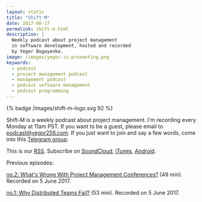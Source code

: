 ```yaml
---
layout: static
title: "Shift-M"
date: 2017-06-17
permalink: shift-m.html
description: |
  Weekly podcast about project management
  in software development, hosted and recorded
  by Yegor Bugayenko.
image: /images/yegor-is-presenting.png
keywords:
  - podcast
  - project management podcast
  - management podcast
  - podcast software management
  - podcast programming
---
```


{% badge /images/shift-m-logo.svg 92 %}

Shift-M is a weekly podcast about project management. I'm recording
every Monday at 11am PST. If you want to be a guest, please email to
[podcast@yegor256.com](mailto:podcast@yegor256.com). If you just
want to join and say a few words, come into this
[Telegram group](https://t.me/joinchat/AAAAAEJFMRzsRTRxM3ec6A).

This is our [RSS](http://feeds.soundcloud.com/users/soundcloud:users:92341909/sounds.rss).
Subscribe on
[SoundCloud](https://soundcloud.com/yegor256),
[iTunes](https://itunes.apple.com/us/podcast/yegor256-podcast/id1150826721),
[Android](http://subscribeonandroid.com/feeds.soundcloud.com/users/soundcloud:users:92341909/sounds.rss).

Previous episodes:

[no.2: What's Wrong With Project Management Conferences?](/podcast/2017/2.html) (49 min).
Recorded on 5 June 2017.

[no.1: Why Distributed Teams Fail?](/podcast/2017/1.html) (53 min).
Recorded on 5 June 2017.
